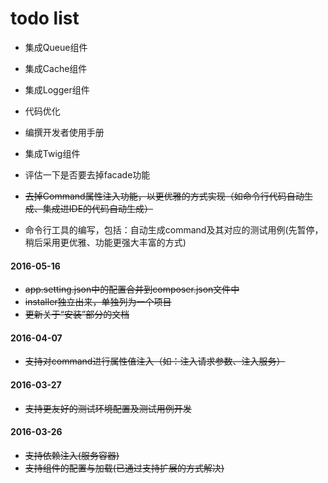 # todo list

* 集成Queue组件
* 集成Cache组件
* 集成Logger组件
* 代码优化
* 编撰开发者使用手册
* 集成Twig组件

* 评估一下是否要去掉facade功能
* ~~去掉Command属性注入功能，以更优雅的方式实现（如命令行代码自动生成、集成进IDE的代码自动生成）~~
* 命令行工具的编写，包括：自动生成command及其对应的测试用例(先暂停，稍后采用更优雅、功能更强大丰富的方式)

#### 2016-05-16

* ~~app.setting.json中的配置合并到composer.json文件中~~
* ~~installer独立出来，单独列为一个项目~~
* ~~更新关于“安装”部分的文档~~

#### 2016-04-07

* ~~支持对command进行属性值注入（如：注入请求参数、注入服务）~~

#### 2016-03-27

* ~~支持更友好的测试环境配置及测试用例开发~~

#### 2016-03-26

* ~~支持依赖注入(服务容器)~~
* ~~支持组件的配置与加载(已通过支持扩展的方式解决)~~
